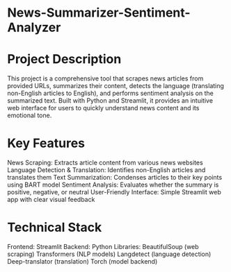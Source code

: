 # News-Summarizer-Sentiment-Analyzer

# Project Description
This project is a comprehensive tool that scrapes news articles from provided URLs, summarizes their content, detects the language (translating non-English articles to English), and performs sentiment analysis on the summarized text. Built with Python and Streamlit, it provides an intuitive web interface for users to quickly understand news content and its emotional tone.

# Key Features
News Scraping: Extracts article content from various news websites
Language Detection & Translation: Identifies non-English articles and translates them
Text Summarization: Condenses articles to their key points using BART model
Sentiment Analysis: Evaluates whether the summary is positive, negative, or neutral
User-Friendly Interface: Simple Streamlit web app with clear visual feedback

# Technical Stack
Frontend: Streamlit
Backend: Python
Libraries:
BeautifulSoup (web scraping)
Transformers (NLP models)
Langdetect (language detection)
Deep-translator (translation)
Torch (model backend)
